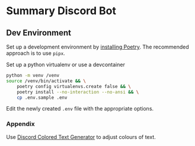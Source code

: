 # Summary Discord Bot

## Dev Environment

Set up a development environment by [installing Poetry](https://python-poetry.org/docs/#installation). The recommended approach is to use `pipx`.

Set up a python virtualenv or use a devcontainer

```bash
python -m venv /venv
source /venv/bin/activate && \
    poetry config virtualenvs.create false && \
    poetry install --no-interaction --no-ansi && \
    cp .env.sample .env
```

Edit the newly created `.env` file with the appropriate options.

### Appendix

Use [Discord Colored Text Generator](https://rebane2001.com/discord-colored-text-generator/) to
adjust colours of text.
